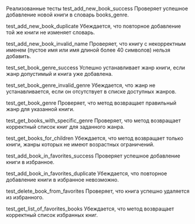 Реализованные тесты
test_add_new_book_success
Проверяет успешное добавление новой книги в словарь books_genre.

test_add_new_book_duplicate
Убеждается, что повторное добавление той же книги не изменяет словарь.

test_add_new_book_invalid_name
Проверяет, что книгу с некорректным именем (пустое имя или имя длиной более 40 символов) нельзя добавить.

test_set_book_genre_success
Успешно устанавливает жанр книги, если жанр допустимый и книга уже добавлена.

test_set_book_genre_invalid_genre
Убеждается, что жанр не устанавливается, если он отсутствует в списке доступных жанров.

test_get_book_genre
Проверяет, что метод возвращает правильный жанр для указанной книги.

test_get_books_with_specific_genre
Проверяет, что метод возвращает корректный список книг для заданного жанра.

test_get_books_for_children
Убеждается, что метод возвращает только книги, жанры которых не имеют возрастных ограничений.

test_add_book_in_favorites_success
Проверяет успешное добавление книги в избранное.

test_add_book_in_favorites_duplicate
Убеждается, что повторное добавление книги в избранное невозможно.

test_delete_book_from_favorites
Проверяет, что книга успешно удаляется из избранного.

test_get_list_of_favorites_books
Убеждается, что метод возвращает корректный список избранных книг.